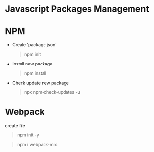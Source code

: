# Javascript Packages Management

# NPM

- Create 'package.json'

  > npm init

- Install new package
  > npm install <packagename>
- Check update new package
  > npx npm-check-updates -u


# Webpack
create file 
>npm init -y

>npm i webpack-mix